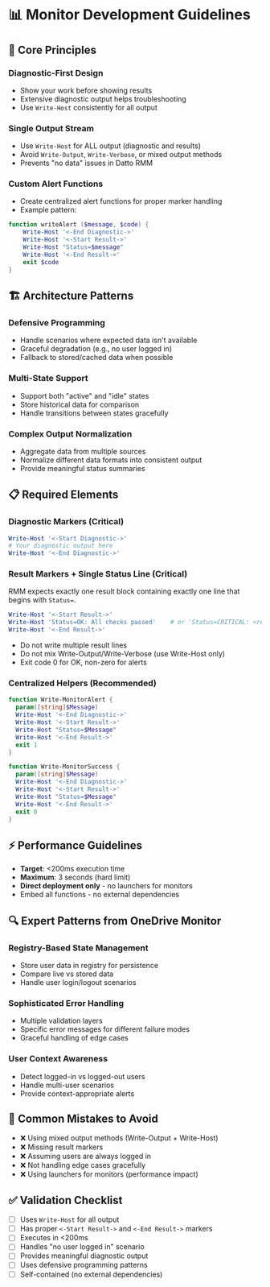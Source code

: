 # 📊 Monitor Development Guidelines

## 🎯 Core Principles

### **Diagnostic-First Design**
- Show your work before showing results
- Extensive diagnostic output helps troubleshooting
- Use `Write-Host` consistently for all output

### **Single Output Stream**
- Use `Write-Host` for ALL output (diagnostic and results)
- Avoid `Write-Output`, `Write-Verbose`, or mixed output methods
- Prevents "no data" issues in Datto RMM

### **Custom Alert Functions**
- Create centralized alert functions for proper marker handling
- Example pattern:
```powershell
function writeAlert ($message, $code) {
    Write-Host '<-End Diagnostic->'
    Write-Host '<-Start Result->'
    Write-Host "Status=$message"
    Write-Host '<-End Result->'
    exit $code
}
```

## 🏗️ Architecture Patterns

### **Defensive Programming**
- Handle scenarios where expected data isn't available
- Graceful degradation (e.g., no user logged in)
- Fallback to stored/cached data when possible

### **Multi-State Support**
- Support both "active" and "idle" states
- Store historical data for comparison
- Handle transitions between states gracefully

### **Complex Output Normalization**
- Aggregate data from multiple sources
- Normalize different data formats into consistent output
- Provide meaningful status summaries

## 📋 Required Elements

### **Diagnostic Markers (Critical)**
```powershell
Write-Host '<-Start Diagnostic->'
# Your diagnostic output here
Write-Host '<-End Diagnostic->'
```

### **Result Markers + Single Status Line (Critical)**
RMM expects exactly one result block containing exactly one line that begins with `Status=`.

```powershell
Write-Host '<-Start Result->'
Write-Host 'Status=OK: All checks passed'    # or 'Status=CRITICAL: <reason>'
Write-Host '<-End Result->'
```

- Do not write multiple result lines
- Do not mix Write-Output/Write-Verbose (use Write-Host only)
- Exit code 0 for OK, non-zero for alerts

### **Centralized Helpers (Recommended)**
```powershell
function Write-MonitorAlert {
  param([string]$Message)
  Write-Host '<-End Diagnostic->'
  Write-Host '<-Start Result->'
  Write-Host "Status=$Message"
  Write-Host '<-End Result->'
  exit 1
}

function Write-MonitorSuccess {
  param([string]$Message)
  Write-Host '<-End Diagnostic->'
  Write-Host '<-Start Result->'
  Write-Host "Status=$Message"
  Write-Host '<-End Result->'
  exit 0
}
```

## ⚡ Performance Guidelines

- **Target**: <200ms execution time
- **Maximum**: 3 seconds (hard limit)
- **Direct deployment only** - no launchers for monitors
- Embed all functions - no external dependencies

## 🔍 Expert Patterns from OneDrive Monitor

### **Registry-Based State Management**
- Store user data in registry for persistence
- Compare live vs stored data
- Handle user login/logout scenarios

### **Sophisticated Error Handling**
- Multiple validation layers
- Specific error messages for different failure modes
- Graceful handling of edge cases

### **User Context Awareness**
- Detect logged-in vs logged-out users
- Handle multi-user scenarios
- Provide context-appropriate alerts

## 🚫 Common Mistakes to Avoid

- ❌ Using mixed output methods (Write-Output + Write-Host)
- ❌ Missing result markers
- ❌ Assuming users are always logged in
- ❌ Not handling edge cases gracefully
- ❌ Using launchers for monitors (performance impact)

## ✅ Validation Checklist

- [ ] Uses `Write-Host` for all output
- [ ] Has proper `<-Start Result->` and `<-End Result->` markers
- [ ] Executes in <200ms
- [ ] Handles "no user logged in" scenario
- [ ] Provides meaningful diagnostic output
- [ ] Uses defensive programming patterns
- [ ] Self-contained (no external dependencies)
